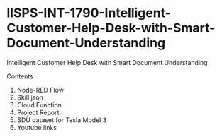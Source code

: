 # llSPS-INT-1790-Intelligent-Customer-Help-Desk-with-Smart-Document-Understanding
Intelligent Customer Help Desk with Smart Document Understanding

Contents
1. Node-RED Flow
2. Skill.json
3. Cloud Function
4. Project Report
5. SDU dataset for Tesla Model 3
6. Youtube links
